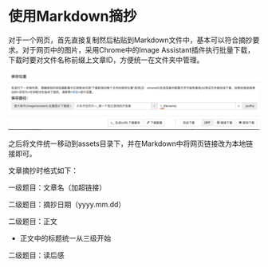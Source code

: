# 使用Markdown摘抄

对于一个网页，首先直接复制然后粘贴到Markdown文件中，基本可以符合摘抄要求。对于网页中的图片，采用Chrome中的Image Assistant插件执行批量下载，下载时要对文件名称前缀上文章ID，方便统一在文件夹中管理。

![nameTheImage](assets/0.name-images.png)

之后将文件统一移动到assets目录下，并在Markdown中将网页链接改为本地链接即可。



文章摘抄时格式如下：

一级题目：文章名（加超链接）

二级题目：摘抄日期（yyyy.mm.dd）

二级题目：正文

- 正文中的标题统一从三级开始

二级题目：读后感

